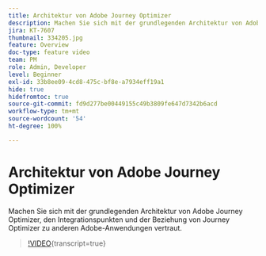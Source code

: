 ```yaml
---
title: Architektur von Adobe Journey Optimizer
description: Machen Sie sich mit der grundlegenden Architektur von Adobe Journey Optimizer, den Integrationspunkten und der Beziehung von Journey Optimizer zu anderen Adobe-Anwendungen vertraut.
jira: KT-7607
thumbnail: 334205.jpg
feature: Overview
doc-type: feature video
team: PM
role: Admin, Developer
level: Beginner
exl-id: 33b8ee09-4cd8-475c-bf8e-a7934eff19a1
hide: true
hidefromtoc: true
source-git-commit: fd9d277be00449155c49b3809fe647d7342b6acd
workflow-type: tm+mt
source-wordcount: '54'
ht-degree: 100%

---
```


# Architektur von Adobe Journey Optimizer

Machen Sie sich mit der grundlegenden Architektur von Adobe Journey Optimizer, den Integrationspunkten und der Beziehung von Journey Optimizer zu anderen Adobe-Anwendungen vertraut.

>[!VIDEO](https://video.tv.adobe.com/v/334205?quality=12&learn=on){transcript=true}
